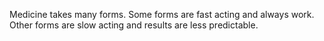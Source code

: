 Medicine takes many forms.  Some forms are fast acting and always work.  Other forms are slow acting and results are less predictable.